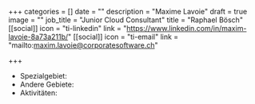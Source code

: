 +++
categories = []
date = ""
description = "Maxime Lavoie"
draft = true
image = ""
job_title = "Junior Cloud Consultant"
title = "Raphael Bösch"
[[social]]
icon = "ti-linkedin"
link = "https://www.linkedin.com/in/maxim-lavoie-8a73a211b/"
[[social]]
icon = "ti-email"
link = "mailto:maxim.lavoie@corporatesoftware.ch"

+++

* Spezialgebiet: 
* Andere Gebiete: 
* Aktivitäten: 